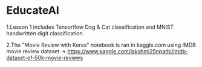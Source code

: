 # EducateAI
1.Lesson 1 includes Tensorflow Dog & Cat classification and MNIST handwritten digit classification.


2.The "Movie Review with Keras" notebook is ran in kaggle.com using IMDB movie review dataset -> https://www.kaggle.com/lakshmi25npathi/imdb-dataset-of-50k-movie-reviews

